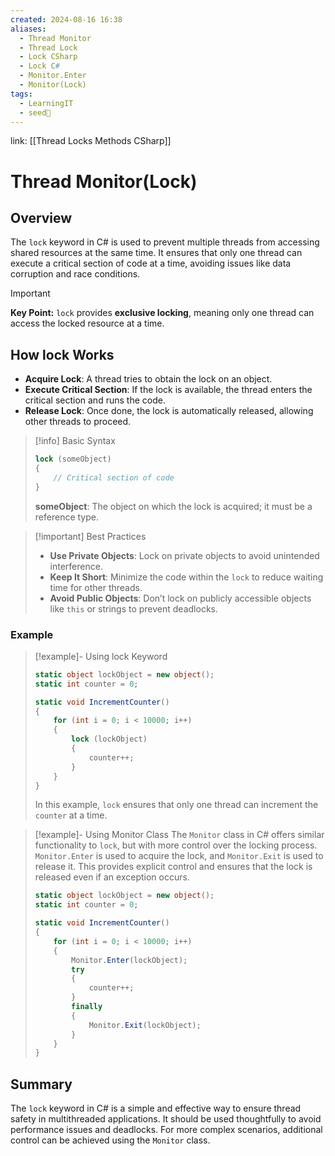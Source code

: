 ```yaml
---
created: 2024-08-16 16:38
aliases:
  - Thread Monitor
  - Thread Lock
  - Lock CSharp
  - Lock C#
  - Monitor.Enter
  - Monitor(Lock)
tags:
  - LearningIT
  - seed🌱
---
```


link: [[Thread Locks Methods CSharp]]

# Thread Monitor(Lock)

## Overview

The `lock` keyword in C# is used to prevent multiple threads from accessing shared resources at the same time. It ensures that only one thread can execute a critical section of code at a time, avoiding issues like data corruption and race conditions.

> [!important]
> **Key Point:** `lock` provides **exclusive locking**, meaning only one thread can access the locked resource at a time.

## How lock Works

- **Acquire Lock**: A thread tries to obtain the lock on an object.
- **Execute Critical Section**: If the lock is available, the thread enters the critical section and runs the code.
- **Release Lock**: Once done, the lock is automatically released, allowing other threads to proceed.

> [!info] Basic Syntax
> ``` csharp
> lock (someObject)
> {
>     // Critical section of code
> }
> ```
> **someObject**: The object on which the lock is acquired; it must be a reference type.


> [!important] Best Practices
> - **Use Private Objects**: Lock on private objects to avoid unintended interference.
> - **Keep It Short**: Minimize the code within the `lock` to reduce waiting time for other threads.
> - **Avoid Public Objects**: Don’t lock on publicly accessible objects like `this` or strings to prevent deadlocks.

### Example

> [!example]-  Using lock Keyword
> ``` csharp
> static object lockObject = new object();
> static int counter = 0;
> 
> static void IncrementCounter()
> {
>     for (int i = 0; i < 10000; i++)
>     {
>         lock (lockObject)
>         {
>             counter++;
>         }
>     }
> }
> ```
> In this example, `lock` ensures that only one thread can increment the `counter` at a time.

> [!example]- Using Monitor Class
> The `Monitor` class in C# offers similar functionality to `lock`, but with more control over the locking process. `Monitor.Enter` is used to acquire the lock, and `Monitor.Exit` is used to release it. This provides explicit control and ensures that the lock is released even if an exception occurs.
> ``` csharp
> static object lockObject = new object();
> static int counter = 0;
> 
> static void IncrementCounter()
> {
>     for (int i = 0; i < 10000; i++)
>     {
>         Monitor.Enter(lockObject);
>         try
>         {
>             counter++;
>         }
>         finally
>         {
>             Monitor.Exit(lockObject);
>         }
>     }
> }
> ```

## Summary

The `lock` keyword in C# is a simple and effective way to ensure thread safety in multithreaded applications. It should be used thoughtfully to avoid performance issues and deadlocks. For more complex scenarios, additional control can be achieved using the `Monitor` class.
